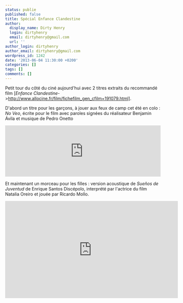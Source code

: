 ```yaml
---
status: publie
published: false
title: Spécial Enfance Clandestine
author:
  display_name: Dirty Henry
  login: dirtyhenry
  email: dirtyhenry@gmail.com
  url: ''
author_login: dirtyhenry
author_email: dirtyhenry@gmail.com
wordpress_id: 1242
date: '2013-06-04 11:30:00 +0200'
categories: []
tags: []
comments: []
---
```

Petit tour du côté du ciné aujourd'hui avec 2 titres extraits du recommandé film [*Enfance Clandestine*->http://www.allocine.fr/film/fichefilm_gen_cfilm=191079.html].

D'abord un titre pour les garçons, à jouer aux feux de camp cet été en colo : *No Veo*, écrite pour le film avec paroles signées du réalisateur Benjamin Ávila et musique de Pedro Onetto

<iframe width="100%" height="166" scrolling="no" frameborder="no" src="https://w.soundcloud.com/player/?url=http%3A%2F%2Fapi.soundcloud.com%2Ftracks%2F61894158"></iframe>

Et maintenant un morceau pour les filles : version acoustique de *Sueños de Juventud* de Enrique Santos Discépolo, interprété par l'actrice du film Natalia Oreiro et jouée par Ricardo Mollo.

<iframe width="560" height="315" src="http://www.youtube.com/embed/16PbhfvZJYY" frameborder="0" allowfullscreen></iframe>
